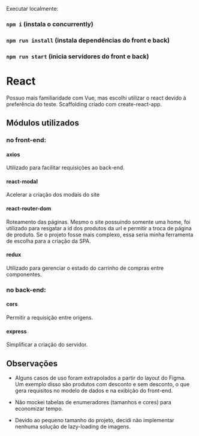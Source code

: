 Executar localmente:

### `npm i` (instala o concurrently)
### `npm run install` (instala dependências do front e back)
### `npm run start` (inicia servidores do front e back)

# React
Possuo mais familiaridade com Vue, mas escolhi utilizar o react devido à preferência do teste.
 Scaffolding criado com create-react-app.

## Módulos utilizados

### no front-end:

#### axios
Utilizado para facilitar requisições ao back-end.

#### react-modal
Acelerar a criação dos modais do site

#### react-router-dom 
Roteamento das páginas. Mesmo o site possuindo somente uma home, foi utilizado para resgatar a id dos produtos da url e 
permitir a troca de página de produto. Se o projeto fosse mais complexo, essa seria minha ferramenta de escolha
para a criação da SPA.

#### redux
Utilizado para gerenciar o estado do carrinho de compras entre componentes.


### no back-end:

#### cors
Permitir a requisição entre origens.

#### express
Simplificar a criação do servidor.

## Observações

- Alguns casos de uso foram extrapolados a partir do layout do Figma. Um exemplo disso 
são produtos com desconto e sem desconto, o que gera requisitos no modelo de dados e na exibição
do front-end.

- Não mockei tabelas de enumeradores (tamanhos e cores) para economizar tempo.

- Devido ao pequeno tamanho do projeto, decidi não implementar nenhuma solução de lazy-loading
de imagens.
